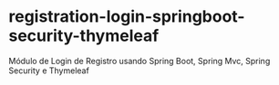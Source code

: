 # registration-login-springboot-security-thymeleaf
Módulo de Login de Registro usando Spring Boot, Spring Mvc, Spring Security e Thymeleaf



